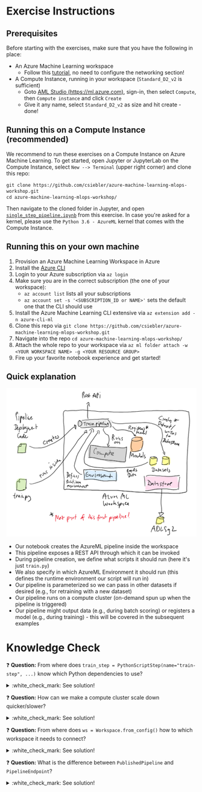 # Exercise Instructions

## Prerequisites

Before starting with the exercises, make sure that you have the following in place:

* An Azure Machine Learning workspace
   * Follow this [tutorial](https://docs.microsoft.com/en-us/azure/machine-learning/how-to-manage-workspace#create-a-workspace), no need to configure the networking section!
* A Compute Instance, running in your workspace (`Standard_D2_v2` is sufficient)
  * Goto [AML Studio (https://ml.azure.com)](https://ml.azure.com), sign-in, then select `Compute`, then `Compute instance` and click `Create`
  * Give it any name, select `Standard_D2_v2` as size and hit create - done!

## Running this on a Compute Instance (recommended)

We recommend to run these exercises on a Compute Instance on Azure Machine Learning. To get started, open Jupyter or JupyterLab on the Compute Instance, select `New --> Terminal` (upper right corner) and clone this repo:

```console
git clone https://github.com/csiebler/azure-machine-learning-mlops-workshop.git
cd azure-machine-learning-mlops-workshop/
```

Then navigate to the cloned folder in Jupyter, and open [`single_step_pipeline.ipynb`](single_step_pipeline.ipynb) from this exercise. In case you're asked for a kernel, please use the `Python 3.6 - AzureML` kernel that comes with the Compute Instance.

## Running this on your own machine

1. Provision an Azure Machine Learning Workspace in Azure
1. Install the [Azure CLI](https://docs.microsoft.com/en-us/cli/azure/install-azure-cli)
1. Login to your Azure subscription via `az login`
1. Make sure you are in the correct subscription (the one of your workspace):
    * `az account list` lists all your subscriptions
    * `az account set -s '<SUBSCRIPTION_ID or NAME>'` sets the default one that the CLI should use
1. Install the Azure Machine Learning CLI extensive via `az extension add -n azure-cli-ml`
1. Clone this repo via `git clone https://github.com/csiebler/azure-machine-learning-mlops-workshop.git`
1. Navigate into the repo `cd azure-machine-learning-mlops-workshop/`
1. Attach the whole repo to your workspace via `az ml folder attach -w <YOUR WORKSPACE NAME> -g <YOUR RESOURCE GROUP>`
1. Fire up your favorite notebook experience and get started!

## Quick explanation

![Pipeline With Testing Drawing](../media/pipeline_overview.png)

* Our notebook creates the AzureML pipeline inside the workspace
* This pipeline exposes a REST API through which it can be invoked
* During pipeline creation, we define what scripts it should run (here it's just `train.py`)
* We also specify in which AzureML Environment it should run (this defines the runtime environment our script will run in)
* Our pipeline is parameterized so we can pass in other datasets if desired (e.g., for retraining with a new dataset)
* Our pipeline runs on a compute cluster (on-demand spun up when the pipeline is triggered)
* Our pipeline might output data (e.g., during batch scoring) or registers a model (e.g., during training) - this will be covered in the subsequent examples

# Knowledge Check

:question: **Question:** From where does `train_step = PythonScriptStep(name="train-step", ...)` know which Python dependencies to use?
<details>
  <summary>:white_check_mark: See solution!</summary>

It uses the AML environment `workshop-env` which we created in the first step. This environment was created using the `conda.yml`. We could have defined all this in Python, but having the conda enviroment in a separate file, allows us to easier test this locally, e.g., by using:

```
conda env create -f conda.yml
python train.py --data-path ../data-training
``` 
</details>

:question: **Question:** How can we make a compute cluster scale down quicker/slower?
<details>
  <summary>:white_check_mark: See solution!</summary>

We can adapt `idle_seconds_before_scaledown=3600`, which defines the idle time until the cluster scales down to 0 nodes.
</details>

:question: **Question:** From where does `ws = Workspace.from_config()` how to which workspace it needs to connect?
<details>
  <summary>:white_check_mark: See solution!</summary>

The call `Workspace.from_config()` has the following behaviour:
* Inside a Compute Instance, it resolves to the workspace of the current instance
* If a `config.json` file is present, it loads the workspace reference from there (you can download this file from the Studio UI, by clicking the book icon on the upper right):

```json
{
    "subscription_id": "*****",
    "resource_group": "aml-mlops-workshop",
    "workspace_name": "aml-mlops-workshop"
}
```
* Use the az CLI to connect to the workspace and use the workspace attached to via `az ml folder attach -g <resource group> -w <workspace name>`
</details>

:question: **Question:** What is the difference between `PublishedPipeline` and `PipelineEndpoint`?
<details>
  <summary>:white_check_mark: See solution!</summary>

* [`PublishedPipeline`](https://docs.microsoft.com/en-us/python/api/azureml-pipeline-core/azureml.pipeline.core.graph.publishedpipeline?view=azure-ml-py) allows to publish a pipeline as a RESTful API endpoint, from which it can be invoked. Each `PublishedPipeline` will have a new URL endpoint.
* [`PipelineEndpoint`](https://docs.microsoft.com/en-us/python/api/azureml-pipeline-core/azureml.pipeline.core.pipelineendpoint?view=azure-ml-py) allows to "hide" multiple `PublishedPipeline`s behind a single URL and routes the request to a specific default version. This enables to continously update the `PipelineEndpoint` with new `PublishedPipeline`s while the URL stays the same. Hence, the consumer will not notice that the pipeline got "swapped out", "replaced" or "changed". This is very helpful when we want to test pipelines before we release or hand them over to the pipeline consumer.
</details>
